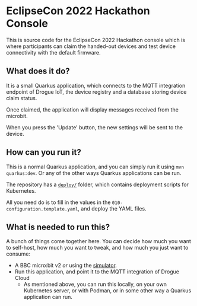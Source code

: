 # EclipseCon 2022 Hackathon Console

This is source code for the EclipseCon 2022 Hackathon console which is where participants can claim the handed-out devices and test device connectivity with the default firmware.

## What does it do?

It is a small Quarkus application, which connects to the MQTT integration endpoint of Drogue IoT, the device registry and a database storing device claim status.

Once claimed, the application will display messages received from the microbit.

When you press the 'Update' button, the new settings will be sent to the device.

## How can you run it?

This is a normal Quarkus application, and you can simply run it using `mvn quarkus:dev`. Or any of the other ways
Quarkus applications can be run.

The repository has a [`deploy/`](/deploy) folder, which contains deployment scripts for Kubernetes.

All you need do is to fill in the values in the `010-configuration.template.yaml`, and deploy the YAML files.

## What is needed to run this?

A bunch of things come together here. You can decide how much you want to self-host, how much you want to tweak, and how
much you just want to consume:

* A BBC micro:bit v2 _or_ using the [simulator](https://github.com/Eclipse-IoT/eclipsecon-2022-hackathon).
* Run this application, and point it to the MQTT integration of Drogue Cloud
    * As mentioned above, you can run this locally, on your own Kubernetes server, or with Podman, or in some other way
      a Quarkus application can run.
